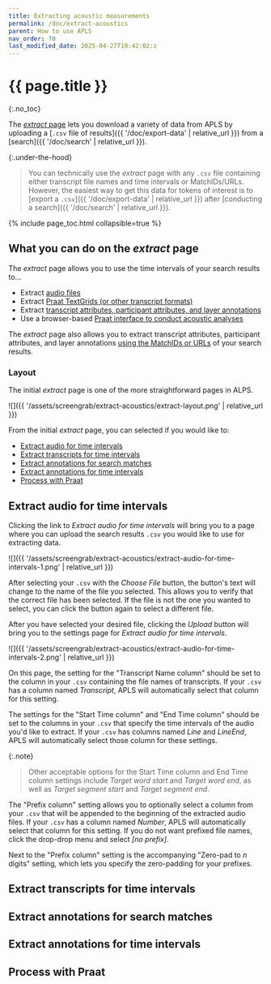 ```yaml
---
title: Extracting acoustic measurements
permalink: /doc/extract-acoustics
parent: How to use APLS
nav_order: 70
last_modified_date: 2025-04-27T19:42:02:z
---
```


# {{ page.title }}
{:.no_toc}

The [_extract_ page](https://apls.pitt.edu/labbcat/extract) lets you download a variety of data from APLS by uploading a [`.csv` file of results]({{ '/doc/export-data' | relative_url }}) from a [search]({{ '/doc/search' | relative_url }}).

{:.under-the-hood}
> You can technically use the _extract_ page with any `.csv` file containing either transcript file names and time intervals or MatchIDs/URLs.
> However, the easiest way to get this data for tokens of interest is to [export a `.csv`]({{ '/doc/export-data' | relative_url }}) after [conducting a search]({{ '/doc/search' | relative_url }}).

{% include page_toc.html collapsible=true %}

## What you can do on the _extract_ page

The _extract_ page allows you to use the time intervals of your search results to...
- Extract [audio files](#extract-audio-for-time-intervals)
- Extract [Praat TextGrids (or other transcript formats)](#extract-transcripts-for-time-intervals)
- Extract [transcript attributes, participant attributes, and layer annotations](#extract-annotations-for-time-intervals)
- Use a browser-based [Praat interface to conduct acoustic analyses](#process-with-praat)

The _extract_ page also allows you to extract transcript attributes, participant attributes, and layer annotations [using the MatchIDs or URLs](#extract-annotations-for-search-matches) of your search results.


### Layout

The initial _extract_ page is one of the more straightforward pages in ALPS.

![]({{ '/assets/screengrab/extract-acoustics/extract-layout.png' | relative_url }})

From the initial _extract_ page, you can selected if you would like to:
- [Extract audio for time intervals](#extract-audio-for-time-intervals)
- [Extract transcripts for time intervals](#extract-transcripts-for-time-intervals)
- [Extract annotations for search matches](#extract-annotations-for-search-matches)
- [Extract annotations for time intervals](#extract-annotations-for-time-intervals)
- [Process with Praat](#process-with-praat)


## Extract audio for time intervals

Clicking the link to _Extract audio for time intervals_ will bring you to a page where you can upload the search results `.csv` you would like to use for extracting data.

![]({{ '/assets/screengrab/extract-acoustics/extract-audio-for-time-intervals-1.png' | relative_url }})

After selecting your `.csv` with the _Choose File_ button, the button's text will change to the name of the file you selected.
This allows you to verify that the correct file has been selected.
If the file is not the one you wanted to select, you can click the button again to select a different file.

<!-- clicking upload without selecting a file will cause a javascript error -->

After you have selected your desired file, clicking the _Upload_ button will bring you to the settings page for _Extract audio for time intervals_.

<!-- Settings pages? Specifications page? Parameters page? What terminology would be best? -->

![]({{ '/assets/screengrab/extract-acoustics/extract-audio-for-time-intervals-2.png' | relative_url }})

On this page, the setting for the "Transcript Name column" should be set to the column in your `.csv` containing the file names of transcripts.
If your `.csv` has a column named _Transcript_, APLS will automatically select that column for this setting.

The settings for the "Start Time column" and "End Time column" should be set to the columns in your `.csv` that specify the time intervals of the audio you'd like to extract.
If your `.csv` has columns named _Line_ and _LineEnd_, APLS will automatically select those column for these settings.

{:.note}
> Other acceptable options for the Start Time column and End Time column settings include _Target word start_ and _Target word end_, as well as _Target segment start_ and _Target segment end_.

<!-- if any of the specified columns aren't what APLS is expecting, then APLS breaks and you get an HTTP 500 error page -->

The "Prefix column" setting allows you to optionally select a column from your `.csv` that will be appended to the beginning of the extracted audio files. 
If your `.csv` has a column named _Number_, APLS will automatically select that column for this setting.
If you do not want prefixed file names, click the drop-drop menu and select _[no prefix]_.

Next to the "Prefix column" setting is the accompanying "Zero-pad to _n_ digits" setting, which lets you specify the zero-padding for your prefixes.

<!-- there is no upper limit to the zero-padding numeric field, but if you set it to a number larger than 186 (i was curious to find out the limit) then the file never downloads 
it DOES NOT let you enter negative numbers though, which is good -->

<!-- after successfully extracting audio, clicking "extract audio" again will cause a javascript error -->

## Extract transcripts for time intervals



## Extract annotations for search matches



## Extract annotations for time intervals



## Process with Praat



